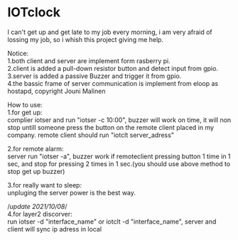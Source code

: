 # IOTclock
I can't get up and get late to my job every morning, i am very afraid of lossing my job, so i whish this project giving me help. 
  
Notice:  
1.both client and server are implement form rasberry pi.  
2.client is added a pull-down resistor button and detect input from gpio.  
3.server is added a passive Buzzer and trigger it from gpio.  
4.the bassic frame of server communication is implement from eloop as hostapd, copyright Jouni Malinen  
  
How to use:  
1.for get up:  
complier iotser and run "iotser -c 10:00", buzzer will work on time, it will non stop untill someone press the button on the remote client placed in my company. remote client should run "iotclt server_adress"  

2.for remote alarm:  
server run "iotser -a", buzzer work if remoteclient pressing button 1 time in 1 sec, and stop for pressing 2 times in 1 sec.(you should use above method to stop get up buzzer)  

3.for really want to sleep:  
unpluging the server power is the best way.

/*update 2021/10/08*/  
4.for layer2 discorver:  
run iotser -d "interface_name" or iotclt -d "interface_name", server and client will sync ip adress in local  
